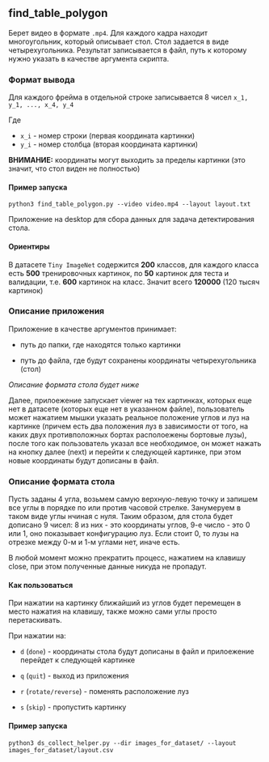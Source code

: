 
## find_table_polygon

Берет видео в формате `.mp4`. Для каждого кадра находит многоугольник, который описывает стол.
Стол задается в виде четырехугольника. Результат записывается в файл, путь к которому нужно
указать в качестве аргумента скрипта.

### Формат вывода

Для каждого фрейма в отдельной строке записывается 8 чисел `x_1, y_1, ..., x_4, y_4`

Где 

* `x_i` - номер строки (первая координата картинки)
* `y_i` - номер столбца (вторая координата картинки)

**ВНИМАНИЕ:** координаты могут выходить за пределы картинки 
(это значит, что стол виден не полностью) 

#### Пример запуска

`python3 find_table_polygon.py --video video.mp4 --layout layout.txt`


Приложение на desktop для сбора данных для задача детектирования стола.

#### Ориентиры

В датасете `Tiny ImageNet` содержится **200** классов, для каждого класса есть **500** 
тренировочных картинок, по **50** картинок для теста и валидации, т.е. **600** картинок на
класс. Значит всего **120000** (120 тысяч картинок) 

### Описание приложения

Приложение в качестве аргументов принимает:
 
 * путь до папки, где находятся только картинки
 
 * путь до файла, где будут сохранены координаты четырехугольника (стол)
 
 *Описание формата стола будет ниже*
 
 Далее, прилоежение запускает viewer на тех картинках, которых еще нет в датасете 
 (которых еще нет в указанном файле), пользователь может нажатием мышки указать реальное
 положение углов и луз на картинке (причем есть два положения луз в зависимости от того, 
 на каких двух противположных бортах располоежены бортовые лузы), после того как пользователь
 указал все необходимое, он может нажать на кнопку далее (next) и перейти к следующей картинке,
 при этом новые координаты будут дописаны в файл.
 
### Описание формата стола
 
Пусть заданы 4 угла, возьмем самую верхную-левую точку и запишем все углы в порядке по или
против часовой стрелке. Занумеруем в таком виде углы нчиная с нуля. Таким образом, для стола 
будет дописано 9 чисел: 8 из них - это координаты углов, 9-е число - это 0 или 1, оно показывает
конфигурацию луз. Если стоит 0, то лузы на отрезке между 0-м и 1-м углами нет, иначе есть.


В любой момент можно прекратить процесс, нажатием на клавишу close, при этом полученные данные
никуда не пропадут.


#### Как пользоваться 

При нажатии на картинку ближайший из углов будет перемещен в место нажатия на клавишу, 
также можно сами углы просто перетаскивать.

При нажатии на:

* `d` (`done`) - координаты стола будут дописаны в файл и прилоежение перейдет к следующей картинке

* `q` (`quit`) - выход из приложения

* `r` (`rotate/reverse`) - поменять расположение луз

* `s` (`skip`) - пропустить картинку

#### Пример запуска

`python3 ds_collect_helper.py --dir images_for_dataset/ --layout images_for_dataset/layout.csv`
